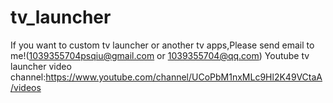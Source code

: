 # tv_launcher
If you want to custom tv launcher or another tv apps,Please send email to me!(1039355704psqiu@gmail.com or 1039355704@qq.com)
Youtube tv launcher video channel:https://www.youtube.com/channel/UCoPbM1nxMLc9Hl2K49VCtaA/videos
